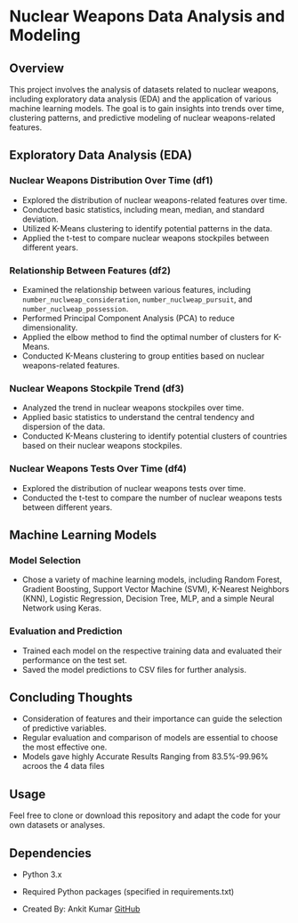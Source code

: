 # Nuclear Weapons Data Analysis and Modeling

## Overview

This project involves the analysis of datasets related to nuclear weapons, including exploratory data analysis (EDA) and the application of various machine learning models. The goal is to gain insights into trends over time, clustering patterns, and predictive modeling of nuclear weapons-related features.

## Exploratory Data Analysis (EDA)

### Nuclear Weapons Distribution Over Time (df1)

- Explored the distribution of nuclear weapons-related features over time.
- Conducted basic statistics, including mean, median, and standard deviation.
- Utilized K-Means clustering to identify potential patterns in the data.
- Applied the t-test to compare nuclear weapons stockpiles between different years.

### Relationship Between Features (df2)

- Examined the relationship between various features, including `number_nuclweap_consideration`, `number_nuclweap_pursuit`, and `number_nuclweap_possession`.
- Performed Principal Component Analysis (PCA) to reduce dimensionality.
- Applied the elbow method to find the optimal number of clusters for K-Means.
- Conducted K-Means clustering to group entities based on nuclear weapons-related features.

### Nuclear Weapons Stockpile Trend (df3)

- Analyzed the trend in nuclear weapons stockpiles over time.
- Applied basic statistics to understand the central tendency and dispersion of the data.
- Conducted K-Means clustering to identify potential clusters of countries based on their nuclear weapons stockpiles.

### Nuclear Weapons Tests Over Time (df4)

- Explored the distribution of nuclear weapons tests over time.
- Conducted the t-test to compare the number of nuclear weapons tests between different years.

## Machine Learning Models

### Model Selection

- Chose a variety of machine learning models, including Random Forest, Gradient Boosting, Support Vector Machine (SVM), K-Nearest Neighbors (KNN), Logistic Regression, Decision Tree, MLP, and a simple Neural Network using Keras.

### Evaluation and Prediction

- Trained each model on the respective training data and evaluated their performance on the test set.
- Saved the model predictions to CSV files for further analysis.


## Concluding Thoughts

- Consideration of features and their importance can guide the selection of predictive variables.
- Regular evaluation and comparison of models are essential to choose the most effective one.
- Models gave highly Accurate Results Ranging from 83.5%-99.96% acroos the 4 data files

## Usage

Feel free to clone or download this repository and adapt the code for your own datasets or analyses.

## Dependencies

- Python 3.x
- Required Python packages (specified in requirements.txt)

- Created By: Ankit Kumar
[GitHub](https://github.com/Ankitkumar1141/)